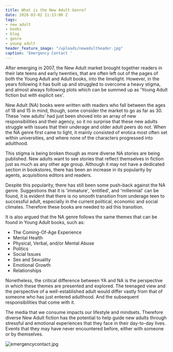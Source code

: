 ```yaml
---
title: What is the New Adult Genre?
date: 2020-03-02 11:13:00 Z
tags:
- new adult
- books
- blog
- genre
- young adult
header_feature_image: "/uploads/newadultheader.jpg"
caption: 'Emergency Contact '
---
```


After emerging in 2007, the New Adult market brought together readers in their late teens and early twenties, that are often left out of the pages of both the Young Adult and Adult books, into the limelight. However, in the years following it has built up and struggled to overcome a heavy stigma, and almost always following plots which can be summed up as 'Young Adult fiction but with explicit sex'. 

New Adult (NA) books were written with readers who fall between the ages of 18 and 15 in mind, though, some consider the market to go as far as 30. These 'new adults' had just been shoved into an array of new responsibilities and their agency, so it no surprise that these new adults struggle with issues that their underage and older adult peers do not. When the NA genre first came to light, it mainly consisted of erotica most often set within universities, and where none of the characters progressed into adulthood. 

This stigma is being broken though as more diverse NA stories are being published. New adults want to see stories that reflect themselves in fiction just as much as any other age group. Although it may not have a dedicated section in bookstores, there has been an increase in its popularity by agents, acquisitions editors and readers.

Despite this popularity, there has still been some push-back against the NA genre. Suggestions that it is 'immature', 'entitled', and 'millennial' can be found, it is evident that there is no smooth transition from underage teen to successful adult, especially in the current political, economic and social climates. Therefore these books are needed to aid this transition.

It is also argued that the NA genre follows the same themes that can be found in Young Adult books, such as:

* The Coming-Of-Age Experience
* Mental Health
* Physical, Verbal, and/or Mental Abuse
* Politics
* Social Issues
* Sex and Sexuality
* Emotional Growth
* Relationships

Nonetheless, the critical difference between YA and NA is the perspective in which these themes are presented and explored. The teenaged view and the perspective of a well-established adult would differ vastly from that of someone who has just entered adulthood. And the subsequent responsibilities that come with it.

The media that we consume impacts our lifestyle and mindsets. Therefore diverse New Adult fiction has the potential to help guide new adults through stressful and emotional experiences that they face in their day-to-day lives. Events that they may have never encountered before, either with someone or by themselves.

![emergencycontact.jpg](/uploads/emergencycontact.jpg)
